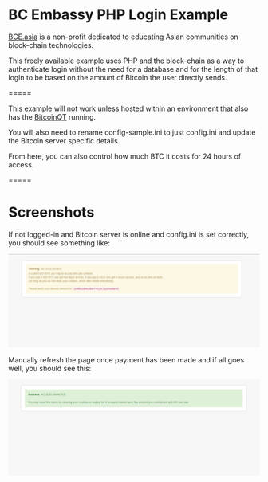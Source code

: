 # BC Embassy PHP Login Example

[BCE.asia](http://bce.asia) is a non-profit dedicated to educating Asian communities on block-chain technologies.

This freely available example uses PHP and the block-chain as a way to authenticate login without the need for a database and for the length of that login to be based on the amount of Bitcoin the user directly sends.

=====

This example will not work unless hosted within an environment that also has the [BitcoinQT](http://bitcoin.org/en/download) running.

You will also need to rename config-sample.ini to just config.ini and update the Bitcoin server specific details.

From here, you can also control how much BTC it costs for 24 hours of access.

=====

# Screenshots

If not logged-in and Bitcoin server is online and config.ini is set correctly, you should see something like:

![](../screenshots/php-login/denied.jpg?raw=true)

Manually refresh the page once payment has been made and if all goes well, you should see this:

![](../screenshots/php-login/granted.jpg?raw=true)